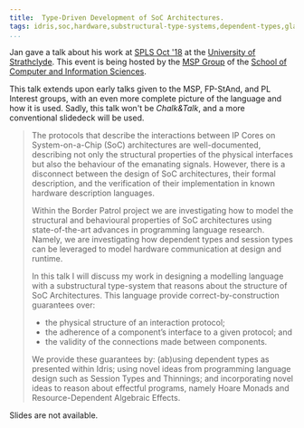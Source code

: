 ```yaml
---
title:  Type-Driven Development of SoC Architectures.
tags: idris,soc,hardware,substructural-type-systems,dependent-types,glasgow,tdd,spls
...
```


Jan gave a talk about his work at [SPLS Oct '18](https://msp-strath.github.io/spls-18/) at the [University of
Strathclyde](https://www.strath.ac.uk/).
This event is being hosted by the [MSP Group](http://msp.cis.strath.ac.uk/) of the [School of Computer and Information Sciences](http://www.cis.strath.ac.uk/).

This talk extends upon early talks given to the MSP, FP-StAnd, and PL Interest groups, with an even more complete picture of the language and how it is used.
Sadly, this talk won't be *Chalk&Talk*, and a more conventional slidedeck will be used.

> The protocols that describe the interactions between IP Cores on
> System-on-a-Chip (SoC) architectures are well-documented, describing
> not only the structural properties of the physical interfaces but
> also the behaviour of the emanating signals.  However, there is a
> disconnect between the design of SoC architectures, their formal
> description, and the verification of their implementation in known
> hardware description languages.
>
> Within the Border Patrol project we are investigating how to model
> the structural and behavioural properties of SoC architectures using
> state-of-the-art advances in programming language research.  Namely,
> we are investigating how dependent types and session types can be
> leveraged to model hardware communication at design and runtime.
>
> In this talk I will discuss my work in designing a modelling
> language with a substructural type-system that reasons about the
> structure of SoC Architectures.  This language provide
> correct-by-construction guarantees over:
>
> + the physical structure of an interaction protocol;
> + the adherence of a component’s interface to a given protocol; and
> + the validity of the connections made between components.
>
> We provide these guarantees by: (ab)using dependent types as
> presented within Idris; using novel ideas from programming language
> design such as Session Types and Thinnings; and incorporating novel
> ideas to reason about effectful programs, namely Hoare Monads and
> Resource-Dependent Algebraic Effects.

Slides are not available.

